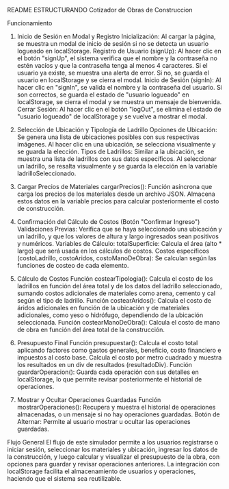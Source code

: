 README
ESTRUCTURANDO
Cotizador de Obras de Construccion


Funcionamiento

1. Inicio de Sesión en Modal y Registro
Inicialización: Al cargar la página, se muestra un modal de inicio de sesión si no se detecta un usuario logueado en localStorage.
Registro de Usuario (signUp):
Al hacer clic en el botón "signUp", el sistema verifica que el nombre y la contraseña no estén vacíos y que la contraseña tenga al menos 4 caracteres.
Si el usuario ya existe, se muestra una alerta de error. Si no, se guarda el usuario en localStorage y se cierra el modal.
Inicio de Sesión (signIn):
Al hacer clic en "signIn", se valida el nombre y la contraseña del usuario. Si son correctos, se guarda el estado de "usuario logueado" en localStorage, se cierra el modal y se muestra un mensaje de bienvenida.
Cerrar Sesión: Al hacer clic en el botón "logOut", se elimina el estado de "usuario logueado" de localStorage y se vuelve a mostrar el modal.

2. Selección de Ubicación y Tipología de Ladrillo
Opciones de Ubicación: Se genera una lista de ubicaciones posibles con sus respectivas imágenes. Al hacer clic en una ubicación, se selecciona visualmente y se guarda la elección.
Tipos de Ladrillos: Similar a la ubicación, se muestra una lista de ladrillos con sus datos específicos. Al seleccionar un ladrillo, se resalta visualmente y se guarda la elección en la variable ladrilloSeleccionado.

3. Cargar Precios de Materiales
cargarPrecios(): Función asíncrona que carga los precios de los materiales desde un archivo JSON. Almacena estos datos en la variable precios para calcular posteriormente el costo de construcción.

4. Confirmación del Cálculo de Costos (Botón "Confirmar Ingreso")
Validaciones Previas: Verifica que se haya seleccionado una ubicación y un ladrillo, y que los valores de altura y largo ingresados sean positivos y numéricos.
Variables de Cálculo:
totalSuperficie: Calcula el área (alto * largo) que será usada en los cálculos de costos.
Costos específicos (costoLadrillo, costoAridos, costoManoDeObra): Se calculan según las funciones de costeo de cada elemento.

5. Cálculo de Costos
Función costearTipologia(): Calcula el costo de los ladrillos en función del área total y de los datos del ladrillo seleccionado, sumando costos adicionales de materiales como arena, cemento y cal según el tipo de ladrillo.
Función costearAridos(): Calcula el costo de áridos adicionales en función de la ubicación y de materiales adicionales, como yeso o hidrófugo, dependiendo de la ubicación seleccionada.
Función costearManoDeObra(): Calcula el costo de mano de obra en función del área total de la construcción.

6. Presupuesto Final
Función presupuestar():
Calcula el costo total aplicando factores como gastos generales, beneficio, costo financiero e impuestos al costo base.
Calcula el costo por metro cuadrado y muestra los resultados en un div de resultados (resultadoDiv).
Función guardarOperacion(): Guarda cada operación con sus detalles en localStorage, lo que permite revisar posteriormente el historial de operaciones.

7. Mostrar y Ocultar Operaciones Guardadas
Función mostrarOperaciones(): Recupera y muestra el historial de operaciones almacenadas, o un mensaje si no hay operaciones guardadas.
Botón de Alternar: Permite al usuario mostrar u ocultar las operaciones guardadas.


Flujo General
El flujo de este simulador permite a los usuarios registrarse o iniciar sesión, seleccionar los materiales y ubicación, ingresar los datos de la construcción, y luego calcular y visualizar el presupuesto de la obra, con opciones para guardar y revisar operaciones anteriores. La integración con localStorage facilita el almacenamiento de usuarios y operaciones, haciendo que el sistema sea reutilizable.